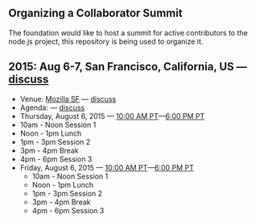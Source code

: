 ## Organizing a Collaborator Summit

The foundation would like to host a summit for active contributors to the node.js project, this repository is being used to organize it.

## 2015: Aug 6-7, San Francisco, California, US — [discuss](https://github.com/nodejs/summit/issues/1)

* Venue: [Mozilla SF](https://www.google.com/maps/place/Mozilla+San+Francisco/@37.7892969,-122.3892897,15z/data=!4m2!3m1!1s0x0:0x8e0e3ee611504063) — [discuss](https://github.com/nodejs/summit/issues/5)
* Agenda: — [discuss](https://github.com/nodejs/summit/issues/7)
 * Thursday, August 6, 2015 — [10:00 AM PT](http://time.is/1000AM_6_Aug_2015_in_San_Francisco?Node_TSC_Summit_SF)—[6:00 PM PT](http://time.is/0600PM_6_Aug_2015_in_San_Francisco?Node_TSC_Summit_SF)
  * 10am - Noon Session 1
  * Noon - 1pm Lunch
  * 1pm - 3pm Session 2
  * 3pm - 4pm Break
  * 4pm - 6pm Session 3
* Friday, August 6, 2015 — [10:00 AM PT](http://time.is/1000AM_7_Aug_2015_in_San_Francisco?Node_TSC_Summit_SF)—[6:00 PM PT](http://time.is/0600PM_7_Aug_2015_in_San_Francisco?Node_TSC_Summit_SF) 
  * 10am - Noon Session 1
  * Noon - 1pm Lunch
  * 1pm - 3pm Session 2
  * 3pm - 4pm Break
  * 4pm - 6pm Session 3
